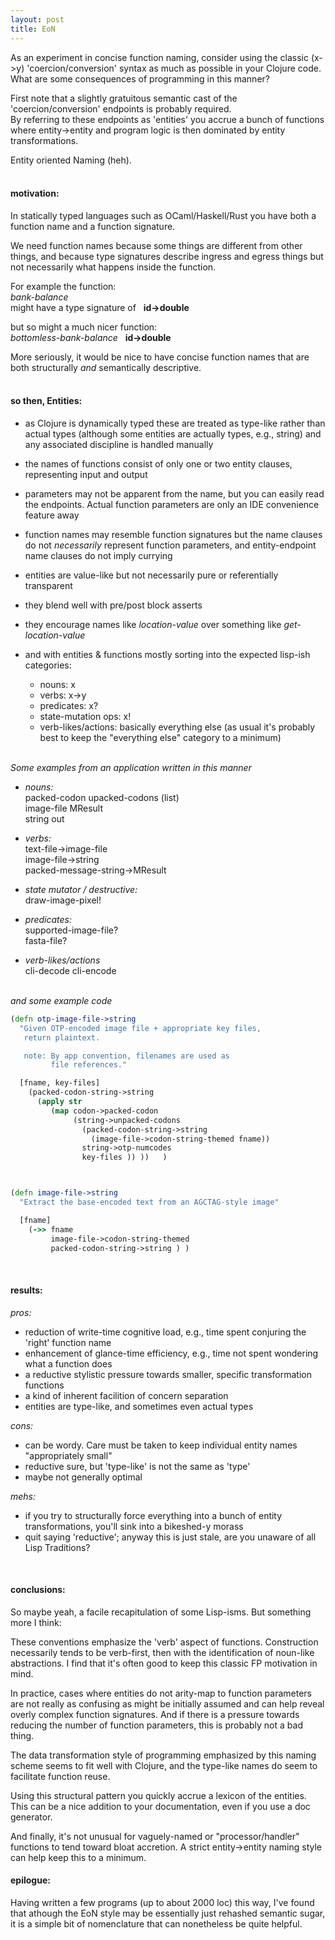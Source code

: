 ```yaml
---
layout: post
title: EoN
---
```


As an experiment in concise function naming, consider using the classic (x->y) 'coercion/conversion' syntax as much as possible in your Clojure code. What are some consequences of programming in this manner?


First note that a slightly gratuitous semantic cast of the 'coercion/conversion' endpoints is probably required.   
By referring to these endpoints as 'entities' you accrue a bunch of functions where entity->entity and program logic is then dominated by entity transformations. 

Entity oriented Naming (heh).  
&nbsp;  
  
#### motivation:  

In statically typed languages such as OCaml/Haskell/Rust you have both a function name and a function signature.

We need function names because some things are different from other things, and because type signatures describe ingress and egress things but not necessarily what happens inside the function.

For example the function:  
 *bank-balance*  
  might have a type signature of &nbsp;   **id->double**

  but so might a much nicer function:  
 *bottomless-bank-balance* &nbsp;    **id->double**

More seriously, it would be nice to have concise function names that are both structurally *and* semantically descriptive.   
&nbsp;  


#### so then, Entities:  

  * as Clojure is dynamically typed these are treated as type-like rather than actual types (although some entities are actually types, e.g., string) and any associated discipline is handled manually 

  * the names of functions consist of only one or two entity clauses, representing input and output

  * parameters may not be apparent from the name, but you can easily read the endpoints. Actual function parameters are only an IDE convenience feature away

  * function names may resemble function signatures but the name clauses do not *necessarily* represent function parameters, and entity-endpoint name clauses do not imply currying

  * entities are value-like but not necessarily pure or referentially transparent

  * they blend well with pre/post block asserts

  * they encourage names like *location-value*  over something like *get-location-value*

  * and with entities & functions mostly sorting into the expected lisp-ish categories:

    * nouns:  x 
    * verbs:  x->y
    * predicates:  x?
    * state-mutation ops:  x!
    * verb-likes/actions:  basically everything else
      (as usual it's probably best to keep the "everything else" category to a minimum)



&nbsp;  
*Some examples from an application written in this manner* 

*  *nouns:*  
   packed-codon
   upacked-codons (list)  
   image-file
   MResult   
   string
   out


*  *verbs:*  
   text-file->image-file  
   image-file->string  
   packed-message-string->MResult  


*  *state mutator / destructive:*  
   draw-image-pixel!


*  *predicates:*  
   supported-image-file?  
   fasta-file?  


*  *verb-likes/actions*  
   cli-decode
   cli-encode   

    

&nbsp;  
*and some example code*   

```clojure   
(defn otp-image-file->string 
  "Given OTP-encoded image file + appropriate key files,
   return plaintext.

   note: By app convention, filenames are used as 
         file references."

  [fname, key-files]
    (packed-codon-string->string 
      (apply str 
         (map codon->packed-codon
              (string->unpacked-codons 
                (packed-codon-string->string 
                  (image-file->codon-string-themed fname)) 
                string->otp-numcodes   
                key-files )) ))   )



(defn image-file->string 
  "Extract the base-encoded text from an AGCTAG-style image"

  [fname]
    (->> fname
         image-file->codon-string-themed
         packed-codon-string->string ) )
```
&nbsp;   

#### results:  

*pros:*  

   -  reduction of write-time cognitive load, e.g., time spent conjuring the 'right' function name
   -  enhancement of glance-time efficiency, e.g., time not spent wondering what a function does
   -  a reductive stylistic pressure towards smaller, specific transformation functions
   -  a kind of inherent facilition of concern separation
   -  entities are type-like, and sometimes even actual types

*cons:*  

   -  can be wordy. Care must be taken to keep individual entity names "appropriately small"
   -  reductive sure, but 'type-like' is not the same as 'type' 
   -  maybe not generally optimal

*mehs:*  

   -  if you try to structurally force everything into a bunch of entity transformations, you'll sink into a bikeshed-y morass  
   -  quit saying 'reductive'; anyway this is just stale, are you unaware of all Lisp Traditions?   

&nbsp;   
  
#### conclusions:  

So maybe yeah, a facile recapitulation of some Lisp-isms. But something more I think:

These conventions emphasize the 'verb' aspect of functions. Construction necessarily tends to be verb-first, then with the identification of noun-like abstractions. I find that it's often good to keep this classic FP motivation in mind.

In practice, cases where entities do not arity-map to function parameters are not really as confusing as might be initially assumed and can help reveal overly complex function signatures. And if there is a pressure towards reducing the number of function parameters, this is probably not a bad thing.

The data transformation style of programming emphasized by this naming scheme seems to fit well with Clojure, and the type-like names do seem to facilitate function reuse.

Using this structural pattern you quickly accrue a lexicon of the entities. This can be a nice addition to your documentation, even if you use a doc generator.

And finally, it's not unusual for vaguely-named or "processor/handler" functions to tend toward bloat accretion. A strict entity->entity naming style can help keep this to a minimum.
&nbsp;   
  

#### epilogue:  

Having written a few programs (up to about 2000 loc) this way, I've found that athough the EoN style may be essentially just rehashed semantic sugar, it is a simple bit of nomenclature that can nonetheless be quite helpful.

